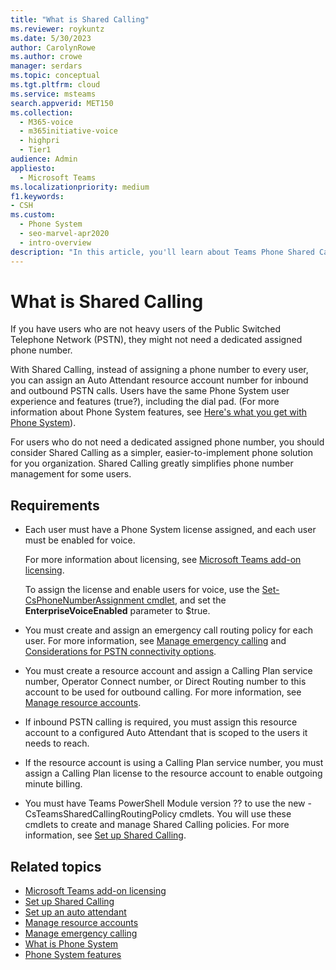 ```yaml
---
title: "What is Shared Calling"
ms.reviewer: roykuntz
ms.date: 5/30/2023
author: CarolynRowe
ms.author: crowe
manager: serdars
ms.topic: conceptual
ms.tgt.pltfrm: cloud
ms.service: msteams
search.appverid: MET150
ms.collection: 
  - M365-voice
  - m365initiative-voice
  - highpri
  - Tier1
audience: Admin
appliesto: 
  - Microsoft Teams
ms.localizationpriority: medium
f1.keywords:
- CSH
ms.custom: 
  - Phone System
  - seo-marvel-apr2020
  - intro-overview
description: "In this article, you'll learn about Teams Phone Shared Calling."
---
```


# What is Shared Calling

If you have users who are not heavy users of the Public Switched Telephone Network (PSTN), they might not need a dedicated assigned phone number. 

With Shared Calling, instead of assigning a phone number to every user, you can assign an Auto Attendant resource account number for inbound and outbound PSTN calls. Users have the same Phone System user experience and features (true?), including the dial pad. (For more information about Phone System features, see [Here's what you get with Phone System](here-s-what-you-get-with-phone-system.md)).

For users who do not need a dedicated assigned phone number, you should consider Shared Calling as a simpler, easier-to-implement phone solution for you organization. Shared Calling greatly simplifies phone number management for some users.



## Requirements

- Each user must have a Phone System license assigned, and each user must be enabled for voice. 

  For more information about licensing, see [Microsoft Teams add-on licensing](./teams-add-on-licensing/microsoft-teams-add-on-licensing.md). 
  
  To assign the license and enable users for voice, use the [Set-CsPhoneNumberAssignment cmdlet](/powershell/module/teams/set-csphonenumberassignment?view=teams-ps), and set the **EnterpriseVoiceEnabled** parameter to $true.

- You must create and assign an emergency call routing policy for each user. For more information, see [Manage emergency calling](what-are-emergency-locations-addresses-and-call-routing.md#emergency-call-routing) and [Considerations for PSTN connectivity options](what-are-emergency-locations-addresses-and-call-routing.md#considerations-for-pstn-connectivity-options).

- You must create a resource account and assign a Calling Plan service number, Operator Connect number, or Direct Routing number to this account to be used for outbound calling. For more information, see [Manage resource accounts](manage-resource-accounts.md).

- If inbound PSTN calling is required, you must assign this resource account to a configured Auto Attendant that is scoped to the users it needs to reach.

- If the resource account is using a Calling Plan service number, you must assign a Calling Plan license to the resource account to enable outgoing minute billing.

- You must have Teams PowerShell Module version ??  to use the new -CsTeamsSharedCallingRoutingPolicy cmdlets.  You will use these cmdlets to create and manage Shared Calling policies.  For more information, see [Set up Shared Calling](set-up-shared-calling.md).

## Related topics

- [Microsoft Teams add-on licensing](./teams-add-on-licensing/microsoft-teams-add-on-licensing.md)
- [Set up Shared Calling](set-up-shared-calling.md)
- [Set up an auto attendant](create-a-phone-system-auto-attendant.md)
- [Manage resource accounts](manage-resource-accounts.md)
- [Manage emergency calling](what-are-emergency-locations-addresses-and-call-routing.md)
- [What is Phone System](what-is-phone-system-in-office-365.md)
- [Phone System features](here-s-what-you-get-with-phone-system.md)